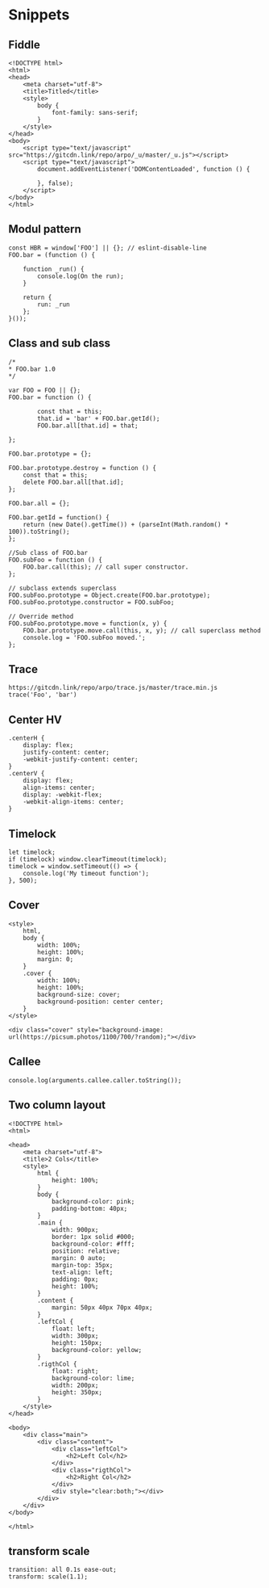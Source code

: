 Snippets
=========

Fiddle
--------

	<!DOCTYPE html>
	<html>
	<head>
		<meta charset="utf-8">
		<title>Titled</title>
		<style>
			body {
				font-family: sans-serif;
			}
		</style>
	</head>
	<body>
		<script type="text/javascript" src="https://gitcdn.link/repo/arpo/_u/master/_u.js"></script>
		<script type="text/javascript">
			document.addEventListener('DOMContentLoaded', function () {

			}, false);
		</script>
	</body>
	</html>

Modul pattern
-------------
	
	const HBR = window['FOO'] || {}; // eslint-disable-line
	FOO.bar = (function () {

		function _run() {
			console.log(On the run);
		}

		return {
			run: _run
		};
	}());


Class and sub class
-------------------

	/*
	* FOO.bar 1.0
	*/

	var FOO = FOO || {};
	FOO.bar = function () {

			const that = this;
			that.id = 'bar' + FOO.bar.getId();
			FOO.bar.all[that.id] = that;

	};

	FOO.bar.prototype = {};

	FOO.bar.prototype.destroy = function () {
		const that = this;
		delete FOO.bar.all[that.id];
	};

	FOO.bar.all = {};

	FOO.bar.getId = function() {
		return (new Date().getTime()) + (parseInt(Math.random() * 100)).toString();
	};

	//Sub class of FOO.bar
	FOO.subFoo = function () {
		FOO.bar.call(this); // call super constructor.
	};

	// subclass extends superclass
	FOO.subFoo.prototype = Object.create(FOO.bar.prototype);
	FOO.subFoo.prototype.constructor = FOO.subFoo;

	// Override method
	FOO.subFoo.prototype.move = function(x, y) {
		FOO.bar.prototype.move.call(this, x, y); // call superclass method
		console.log = 'FOO.subFoo moved.';
	};


Trace
-----
	https://gitcdn.link/repo/arpo/trace.js/master/trace.min.js
	trace('Foo', 'bar')

Center HV
----------
	.centerH {
		display: flex;
		justify-content: center;
		-webkit-justify-content: center;
	}
	.centerV {
		display: flex;
		align-items: center;
		display: -webkit-flex;
		-webkit-align-items: center;
	}

Timelock
-----------
	let timelock;
	if (timelock) window.clearTimeout(timelock);
	timelock = window.setTimeout(() => {
		console.log('My timeout function');
	}, 500);

Cover
------
	<style>
		html,
		body {
			width: 100%;
			height: 100%;
			margin: 0;
		}
		.cover {
			width: 100%;
			height: 100%;
			background-size: cover;
			background-position: center center;
		}
	</style>

	<div class="cover" style="background-image: url(https://picsum.photos/1100/700/?random);"></div>

Callee
------
	console.log(arguments.callee.caller.toString());

Two column layout
------------------
	<!DOCTYPE html>
	<html>

	<head>
		<meta charset="utf-8">
		<title>2 Cols</title>
		<style>
			html {
				height: 100%;
			}
			body {
				background-color: pink;
				padding-bottom: 40px;
			}
			.main {
				width: 900px;
				border: 1px solid #000;
				background-color: #fff;
				position: relative;
				margin: 0 auto;
				margin-top: 35px;
				text-align: left;
				padding: 0px;
				height: 100%;
			}
			.content {
				margin: 50px 40px 70px 40px;
			}
			.leftCol {
				float: left;
				width: 300px;
				height: 150px;
				background-color: yellow;
			}
			.rigthCol {
				float: right;
				background-color: lime;
				width: 200px;
				height: 350px;
			}
		</style>
	</head>

	<body>
		<div class="main">
			<div class="content">
				<div class="leftCol">
					<h2>Left Col</h2>
				</div>
				<div class="rigthCol">
					<h2>Right Col</h2>
				</div>
				<div style="clear:both;"></div>
			</div>
		</div>
	</body>

	</html>

transform scale
----------------
	transition: all 0.1s ease-out;
	transform: scale(1.1);